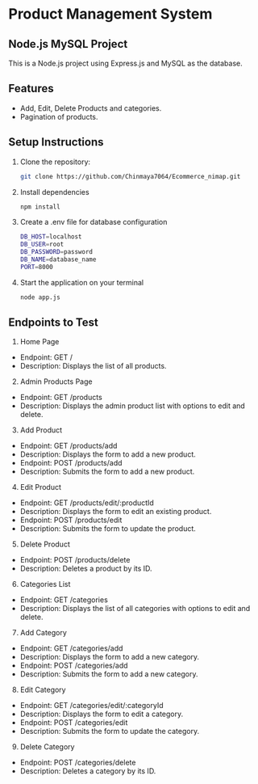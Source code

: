 # Product Management System

## Node.js MySQL Project

This is a Node.js project using Express.js and MySQL as the database.

## Features
- Add, Edit, Delete Products and categories.
- Pagination of products.

## Setup Instructions
1. Clone the repository:
   ```bash
   git clone https://github.com/Chinmaya7064/Ecommerce_nimap.git
2. Install dependencies
   ```bash
   npm install
3. Create a .env file for database configuration
   ```bash
   DB_HOST=localhost
   DB_USER=root
   DB_PASSWORD=password
   DB_NAME=database_name
   PORT=8000
4. Start the application on your terminal
   ```bash
   node app.js

## Endpoints to Test
1. Home Page
 - Endpoint: GET /
 - Description: Displays the list of all products.
2. Admin Products Page
 - Endpoint: GET /products
 - Description: Displays the admin product list with options to edit and delete.
3. Add Product
 - Endpoint: GET /products/add
  - Description: Displays the form to add a new product.
 - Endpoint: POST /products/add
  - Description: Submits the form to add a new product.
4. Edit Product
 - Endpoint: GET /products/edit/:productId
  - Description: Displays the form to edit an existing product.
 - Endpoint: POST /products/edit
  - Description: Submits the form to update the product.
5. Delete Product
 - Endpoint: POST /products/delete
 - Description: Deletes a product by its ID.
6. Categories List
 - Endpoint: GET /categories
 - Description: Displays the list of all categories with options to edit and delete.
7. Add Category
 - Endpoint: GET /categories/add
  - Description: Displays the form to add a new category.
 - Endpoint: POST /categories/add
  - Description: Submits the form to add a new category.
8. Edit Category
 - Endpoint: GET /categories/edit/:categoryId
  - Description: Displays the form to edit a category.
 - Endpoint: POST /categories/edit
  -  Description: Submits the form to update the category.
9. Delete Category
 - Endpoint: POST /categories/delete
 - Description: Deletes a category by its ID.
